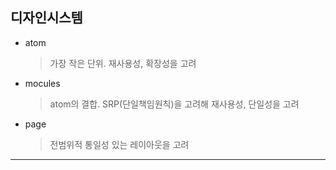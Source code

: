 ## 디자인시스템

- atom

  > 가장 작은 단위. 재사용성, 확장성을 고려

- mocules

  > atom의 결합. SRP(단일책임원칙)을 고려해 재사용성, 단일성을 고려

- page
  > 전범위적 통일성 있는 레이아웃을 고려

---

